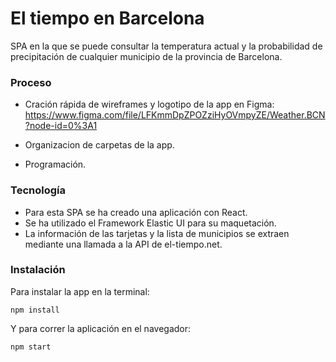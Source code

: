 # El tiempo en Barcelona

SPA en la que se puede consultar la temperatura actual y la probabilidad de precipitación de cualquier municipio de la provincia de Barcelona.


### Proceso

* Cración rápida de wireframes y logotipo de la app en Figma:
https://www.figma.com/file/LFKmmDpZPOZziHyOVmpyZE/Weather.BCN?node-id=0%3A1

* Organizacion de carpetas de la app.

* Programación.



### Tecnología

* Para esta SPA se ha creado una aplicación con React.
* Se ha utilizado el Framework Elastic UI para su maquetación.
* La información de las tarjetas y la lista de municipios se extraen mediante una llamada a la API de el-tiempo.net.

### Instalación

Para instalar la app en la terminal:

```
npm install
```

Y para correr la aplicación en el navegador:

```
npm start
```
